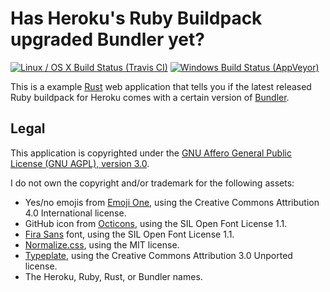 # Has Heroku's Ruby Buildpack upgraded Bundler yet?

[![Linux / OS X Build Status (Travis CI)](https://travis-ci.org/malept/hasbuildpackbundlerupgradedyet.svg?branch=master)](https://travis-ci.org/malept/hasbuildpackbundlerupgradedyet)
[![Windows Build Status (AppVeyor)](https://ci.appveyor.com/api/projects/status/eqy5m69di4luooge?svg=true)](https://ci.appveyor.com/project/malept/hasbuildpackbundlerupgradedyet)

This is a example [Rust](https://www.rust-lang.org/) web application that tells you if the latest
released Ruby buildpack for Heroku comes with a certain version of [Bundler](http://bundler.io/).

## Legal

This application is copyrighted under the [GNU Affero General Public License (GNU AGPL), version
3.0](https://www.gnu.org/licenses/agpl.html).

I do not own the copyright and/or trademark for the following assets:

* Yes/no emojis from [Emoji One](https://github.com/Ranks/emojione), using the Creative Commons
  Attribution 4.0 International license.
* GitHub icon from [Octicons](https://github.com/github/octicons), using the SIL Open Font
  License 1.1.
* [Fira Sans](https://github.com/mozilla/Fira) font, using the SIL Open Font License 1.1.
* [Normalize.css](https://github.com/necolas/normalize.css), using the MIT license.
* [Typeplate](https://github.com/typeplate/starter-kit), using the Creative Commons Attribution
  3.0 Unported license.
* The Heroku, Ruby, Rust, or Bundler names.

